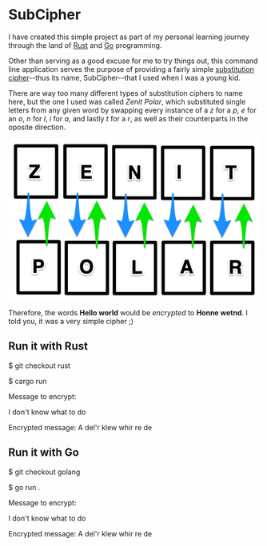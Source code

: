 # SubCipher

I have created this simple project as part of my personal learning journey through the land of [Rust](https://www.rust-lang.org) and [Go](https://go.dev/) programming.

Other than serving as a good excuse for me to try things out, this command line application serves the purpose of providing a fairly simple [substitution cipher](https://en.wikipedia.org/wiki/Substitution_cipher)--thus its name, SubCipher--that I used when I was a young kid.

There are way too many different types of substitution ciphers to name here, but the one I used was called *Zenit Polar*, which substituted single letters from any given word by swapping every instance of a *z* for a *p*, *e* for an *o*, *n* for *l*, *i* for *a*, and lastly *t* for a *r*, as well as their counterparts in the oposite direction.

![image][zenit polar]

Therefore, the words **Hello world** would be *encrypted* to **Honne wetnd**. I told you, it was a very simple cipher ;)

## Run it with Rust

  $ git checkout rust

  $ cargo run

  Message to encrypt:

  I don't know what to do
  
  Encrypted message: A del'r klew whir re de


## Run it with Go

  $ git checkout golang
  
  $ go run .

  Message to encrypt:

  I don't know what to do
  
  Encrypted message: A del'r klew whir re de

[zenit polar]: subcipher.png